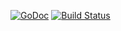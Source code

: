 [![GoDoc](https://godoc.org/github.com/wayneashleyberry/terminal-dimensions?status.svg)](https://godoc.org/github.com/wayneashleyberry/terminal-dimensions)
[![Build Status](https://travis-ci.org/wayneashleyberry/terminal-dimensions.svg?branch=master)](https://travis-ci.org/wayneashleyberry/terminal-dimensions)
